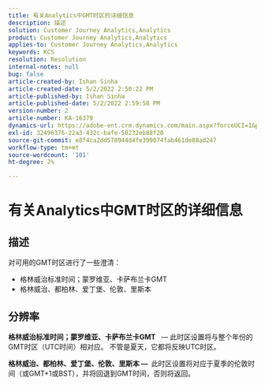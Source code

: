 ```yaml
---
title: 有关Analytics中GMT时区的详细信息
description: 描述
solution: Customer Journey Analytics,Analytics
product: Customer Journey Analytics,Analytics
applies-to: Customer Journey Analytics,Analytics
keywords: KCS
resolution: Resolution
internal-notes: null
bug: false
article-created-by: Ishan Sinha
article-created-date: 5/2/2022 2:50:22 PM
article-published-by: Ishan Sinha
article-published-date: 5/2/2022 2:59:58 PM
version-number: 2
article-number: KA-16379
dynamics-url: https://adobe-ent.crm.dynamics.com/main.aspx?forceUCI=1&pagetype=entityrecord&etn=knowledgearticle&id=06b43830-27ca-ec11-a7b5-6045bd00dca1
exl-id: 32496376-22a3-432c-bafe-50232eb88f20
source-git-commit: e8f4ca2dd578944d4fe399074fab461de88ad247
workflow-type: tm+mt
source-wordcount: '101'
ht-degree: 2%

---
```


# 有关Analytics中GMT时区的详细信息

## 描述


对可用的GMT时区进行了一些澄清：

- 格林威治标准时间；蒙罗维亚、卡萨布兰卡GMT
- 格林威治、都柏林、爱丁堡、伦敦、里斯本



## 分辨率


<b>格林威治标准时间；蒙罗维亚、卡萨布兰卡GMT </b>  — 此时区设置将与整个年份的GMT时区（UTC时间）相对应。 不管是夏天，它都将反映UTC时区。

<b>格林威治、都柏林、爱丁堡、伦敦、里斯本 —  </b>此时区设置将对应于夏季的伦敦时间（或GMT+1或BST），并将回退到GMT时间，否则将返回。
